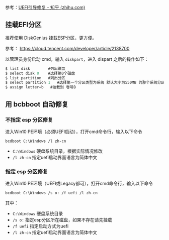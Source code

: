 参考：[UEFI引导修复 - 知乎 (zhihu.com)](https://zhuanlan.zhihu.com/p/455985072)

## 挂载EFI分区

推荐使用 DiskGenius 挂载ESP分区，更方便。

参考： https://cloud.tencent.com/developer/article/2138700

以管理员身份启动 cmd，输入 `diskpart`，进入 dispart 之后的操作如下：
```javascript
$ list disk        #列出磁盘
$ select disk 0    #选择第0个磁盘
$ list partition   #列出分区
$ select partition 1   #选择第一个分区类型为系统 默认大小为550MB 的那个系统分区
$ assign letter=b   #挂载到 卷号B
```

## 用 bcbboot 自动修复

### 不指定 esp 分区修复

进入Win10 PE环境（必须UEFI启动），打开cmd命令行，输入以下命令

`bcdboot C:\Windows /l zh-cn`

-  `C:\Windows` 硬盘系统目录，根据实际情况修改
- `/l zh-cn` 指定uefi启动界面语言为简体中文

### 指定 esp 分区修复

进入Win10 PE环境（UEFI或Legacy都可），打开cmd命令行，输入以下命令

`bcdboot C:\Windows /s o: /f uefi /l zh-cn`

其中：

- `C:\Windows` 硬盘系统目录
- `/s o:` 指定esp分区所在磁盘，如果不存在请先挂载
- `/f uefi` 指定启动方式为uefi
- `/l zh-cn` 指定uefi启动界面语言为简体中文
